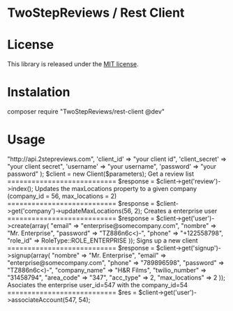 TwoStepReviews / Rest Client
===========================

License
===========================
This library is released under the [MIT license](LICENSE).

Instalation
===========================
composer require "TwoStepReviews/rest-client @dev"

Usage
===========================
<?php

require_once 'vendor/autoload.php';

use TwoStepReviews\Client;
use TwoStepReviews\Type\RoleType;

$parameters = array(
    'api' => "http://api.2stepreviews.com",
    'client_id' => "your client id",
    'client_secret' => "your client secret",
    'username' => "your username",
    'password' => "your password"
);

$client = new Client($parameters);

Get a review list
===========================
$response = $client->get('review')->index();

Updates the maxLocations property to a given company (company_id = 56, max_locations = 2)
===========================
$response = $client->get('company')->updateMaxLocations(56, 2);

Creates a enterprise user 
===========================
$response = $client->get('user')->create(array(
    "email" => "enterprise@somecompany.com",
    "nombre" =>  "Mr. Enterprise",
    "password" => "TZ886n6c<)-",
    "phone" => "+122558798",
    "role_id" => RoleType::ROLE_ENTERPRISE
));

Signs up a new client
===========================
$response = $client->get('signup')->signup(array(
    "nombre" => "Mr. Enterprise",
    "email" => "enterprise@somecompany.com",
    "phone" => "789896598",
    "password" => "TZ886n6c<)-",
    "company_name" => "H&R Films",
    "twilio_number" => "31458794",
    "area_code" => "347",
    "acc_type" => 2,
    "max_locations" => 2
));

Asociates the enterprise user_id=547 with the company_id=54
===========================
$res = $client->get('user')->associateAccount(547, 54);
